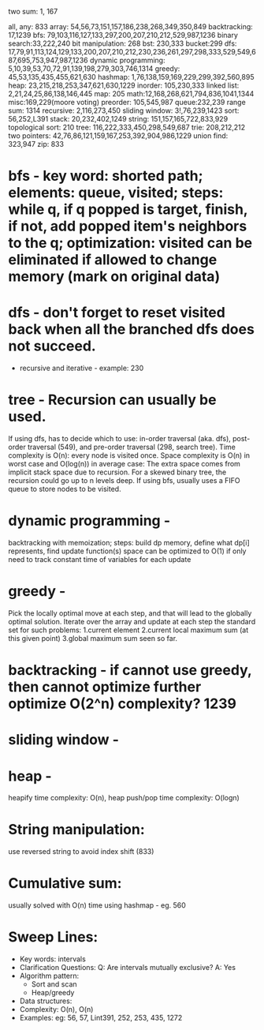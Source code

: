 two sum: 1, 167


all, any: 833
array: 54,56,73,151,157,186,238,268,349,350,849
backtracking: 17,1239
bfs: 79,103,116,127,133,297,200,207,210,212,529,987,1236
binary search:33,222,240
bit manipulation: 268
bst: 230,333
bucket:299
dfs: 17,79,91,113,124,129,133,200,207,210,212,230,236,261,297,298,333,529,549,687,695,753,947,987,1236
dynamic programming: 5,10,39,53,70,72,91,139,198,279,303,746,1314
greedy: 45,53,135,435,455,621,630
hashmap: 1,76,138,159,169,229,299,392,560,895
heap: 23,215,218,253,347,621,630,1229
inorder: 105,230,333
linked list: 2,21,24,25,86,138,146,445
map: 205
math:12,168,268,621,794,836,1041,1344
misc:169,229(moore voting)
preorder: 105,545,987
queue:232,239
range sum: 1314
recursive: 2,116,273,450
sliding window: 3!,76,239,1423
sort: 56,252,L391
stack: 20,232,402,1249
string: 151,157,165,722,833,929
topological sort: 210
tree: 116,222,333,450,298,549,687
trie: 208,212,212
two pointers: 42,76,86,121,159,167,253,392,904,986,1229
union find: 323,947
zip: 833


# bfs - key word: shorted path; elements: queue, visited; steps: while q, if q popped is target, finish, if not, add popped item's neighbors to the q; optimization: visited can be eliminated if allowed to change memory (mark on original data)

# dfs - don't forget to reset visited back when all the branched dfs does not succeed.
* recursive and iterative - example: 230

# tree - Recursion can usually be used. 
If using dfs, has to decide which to use: in-order traversal (aka. dfs), post-order traversal (549), and pre-order traversal (298, search tree). Time complexity is O(n): every node is visited once. Space complexity is O(n) in worst case and O(log(n)) in average case: The extra space comes from implicit stack space due to recursion. For a skewed binary tree, the recursion could go up to n levels deep. 
If using bfs, usually uses a FIFO queue to store nodes to be visited. 

# dynamic programming -
backtracking with memoization; steps: build dp memory, define what dp[i] represents, find update function(s)
space can be optimized to O(1) if only need to track constant time of variables for each update

# greedy -
Pick the locally optimal move at each step, and that will lead to the globally optimal solution.
Iterate over the array and update at each step the standard set for such problems: 1.current element 2.current local maximum sum (at this given point) 3.global maximum sum seen so far.

# backtracking - if cannot use greedy, then cannot optimize further optimize O(2^n) complexity? 1239

# sliding window - 

# heap - 
heapify time complexity: O(n), heap push/pop time complexity: O(logn)

# String manipulation:
use reversed string to avoid index shift (833)

# Cumulative sum:
usually solved with O(n) time using hashmap - eg. 560

# Sweep Lines:
- Key words:
intervals
- Clarification Questions: 
Q: Are intervals mutually exclusive? A: Yes
- Algorithm pattern: 
    - Sort and scan 
    - Heap/greedy  
- Data structures:
- Complexity:
O(n), O(n)
- Examples:
eg: 56, 57, Lint391, 252, 253, 435, 1272
